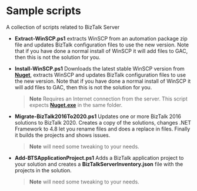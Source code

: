# Sample scripts 
A collection of scripts related to BizTalk Server

- **Extract-WinSCP.ps1** extracts WinSCP from an automation package zip file and updates BizTalk configuration files to use the new version. Note that if you have done a normal install of WinSCP it will add files to GAC, then this is not the solution for you.
- **Install-WinSCP.ps1** Downloads the latest stable WinSCP version from [**Nuget**](https://www.nuget.org/packages/WinSCP/), extracts WinSCP and updates BizTalk configuration files to use the new version. Note that if you have done a normal install of WinSCP it will add files to GAC, then this is not the solution for you. 
  > **Note** Requires an Internet connection from the server. This script expects [**Nuget.exe**](https://www.nuget.org/downloads) in the same folder. 

- **Migrate-BizTalk2016To2020.ps1** Updates one or more BizTalk 2016 solutions to BizTalk 2020. Creates a copy of the solutions, changes .NET Framework to 4.8 let you rename files and does a replace in files. Finally it builds the projects and shows issues.
  > **Note** will need some tweaking to your needs.
- **Add-BTSApplicationProject.ps1** Adds a BizTalk application project to your solution and creates a **BizTalkServerInventory.json** file with the projects in the solution. 
  > **Note** will need some tweaking to your needs.
